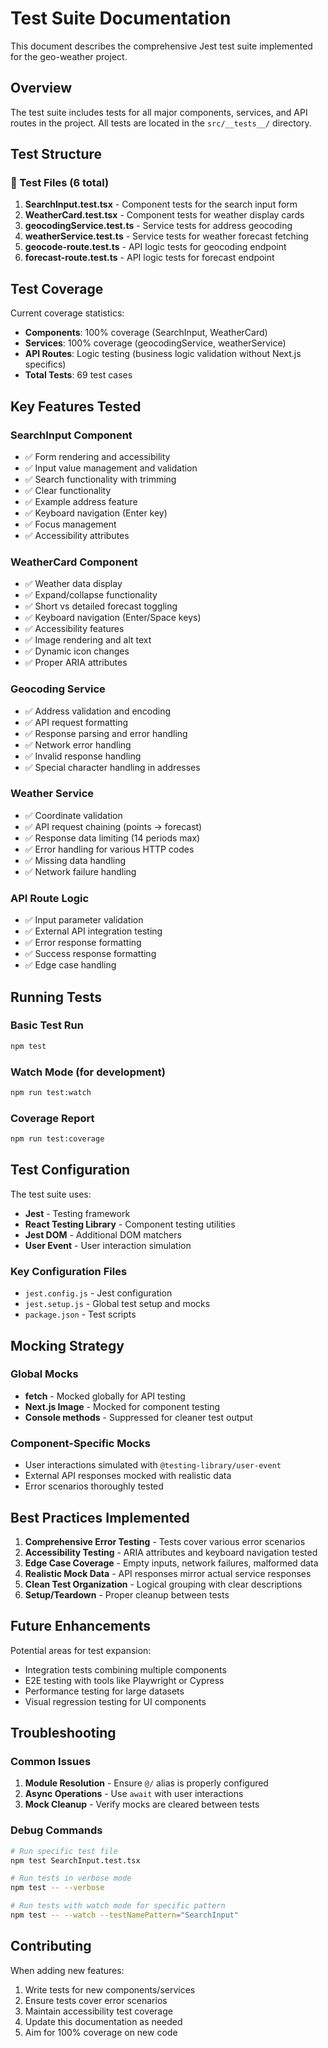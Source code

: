 # Test Suite Documentation

This document describes the comprehensive Jest test suite implemented for the geo-weather project.

## Overview

The test suite includes tests for all major components, services, and API routes in the project. All tests are located in the `src/__tests__/` directory.

## Test Structure

### 📁 Test Files (6 total)

1. **SearchInput.test.tsx** - Component tests for the search input form
2. **WeatherCard.test.tsx** - Component tests for weather display cards
3. **geocodingService.test.ts** - Service tests for address geocoding
4. **weatherService.test.ts** - Service tests for weather forecast fetching
5. **geocode-route.test.ts** - API logic tests for geocoding endpoint
6. **forecast-route.test.ts** - API logic tests for forecast endpoint

## Test Coverage

Current coverage statistics:
- **Components**: 100% coverage (SearchInput, WeatherCard)
- **Services**: 100% coverage (geocodingService, weatherService)
- **API Routes**: Logic testing (business logic validation without Next.js specifics)
- **Total Tests**: 69 test cases

## Key Features Tested

### SearchInput Component
- ✅ Form rendering and accessibility
- ✅ Input value management and validation
- ✅ Search functionality with trimming
- ✅ Clear functionality
- ✅ Example address feature
- ✅ Keyboard navigation (Enter key)
- ✅ Focus management
- ✅ Accessibility attributes

### WeatherCard Component
- ✅ Weather data display
- ✅ Expand/collapse functionality
- ✅ Short vs detailed forecast toggling
- ✅ Keyboard navigation (Enter/Space keys)
- ✅ Accessibility features
- ✅ Image rendering and alt text
- ✅ Dynamic icon changes
- ✅ Proper ARIA attributes

### Geocoding Service
- ✅ Address validation and encoding
- ✅ API request formatting
- ✅ Response parsing and error handling
- ✅ Network error handling
- ✅ Invalid response handling
- ✅ Special character handling in addresses

### Weather Service
- ✅ Coordinate validation
- ✅ API request chaining (points → forecast)
- ✅ Response data limiting (14 periods max)
- ✅ Error handling for various HTTP codes
- ✅ Missing data handling
- ✅ Network failure handling

### API Route Logic
- ✅ Input parameter validation
- ✅ External API integration testing
- ✅ Error response formatting
- ✅ Success response formatting
- ✅ Edge case handling

## Running Tests

### Basic Test Run
```bash
npm test
```

### Watch Mode (for development)
```bash
npm run test:watch
```

### Coverage Report
```bash
npm run test:coverage
```

## Test Configuration

The test suite uses:
- **Jest** - Testing framework
- **React Testing Library** - Component testing utilities
- **Jest DOM** - Additional DOM matchers
- **User Event** - User interaction simulation

### Key Configuration Files
- `jest.config.js` - Jest configuration
- `jest.setup.js` - Global test setup and mocks
- `package.json` - Test scripts

## Mocking Strategy

### Global Mocks
- **fetch** - Mocked globally for API testing
- **Next.js Image** - Mocked for component testing
- **Console methods** - Suppressed for cleaner test output

### Component-Specific Mocks
- User interactions simulated with `@testing-library/user-event`
- External API responses mocked with realistic data
- Error scenarios thoroughly tested

## Best Practices Implemented

1. **Comprehensive Error Testing** - Tests cover various error scenarios
2. **Accessibility Testing** - ARIA attributes and keyboard navigation tested
3. **Edge Case Coverage** - Empty inputs, network failures, malformed data
4. **Realistic Mock Data** - API responses mirror actual service responses
5. **Clean Test Organization** - Logical grouping with clear descriptions
6. **Setup/Teardown** - Proper cleanup between tests

## Future Enhancements

Potential areas for test expansion:
- Integration tests combining multiple components
- E2E testing with tools like Playwright or Cypress
- Performance testing for large datasets
- Visual regression testing for UI components

## Troubleshooting

### Common Issues
1. **Module Resolution** - Ensure `@/` alias is properly configured
2. **Async Operations** - Use `await` with user interactions
3. **Mock Cleanup** - Verify mocks are cleared between tests

### Debug Commands
```bash
# Run specific test file
npm test SearchInput.test.tsx

# Run tests in verbose mode
npm test -- --verbose

# Run tests with watch mode for specific pattern
npm test -- --watch --testNamePattern="SearchInput"
```

## Contributing

When adding new features:
1. Write tests for new components/services
2. Ensure tests cover error scenarios
3. Maintain accessibility test coverage
4. Update this documentation as needed
5. Aim for 100% coverage on new code
